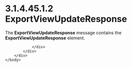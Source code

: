 <html dir="LTR" xmlns:mshelp="http://msdn.microsoft.com/mshelp" xmlns:ddue="http://ddue.schemas.microsoft.com/authoring/2003/5" xmlns:xlink="http://www.w3.org/1999/xlink" xmlns:tool="http://www.microsoft.com/tooltip">
    <head>
        <meta http-equiv="Content-Type" content="text/html; CHARSET=utf-8"></meta>
        <meta name="save" content="history"></meta>
        <title>3.1.4.45.1.2 ExportViewUpdateResponse</title>
        <xml>
            <mshelp:toctitle title="3.1.4.45.1.2 ExportViewUpdateResponse"></mshelp:toctitle>
            <mshelp:rltitle title="[MS-SSMDSWS-15]: ExportViewUpdateResponse"></mshelp:rltitle>
            <mshelp:keyword index="A" term="dcf5d189-f31d-4058-b99e-31c7eb418378"></mshelp:keyword>
            <mshelp:attr name="DCSext.ContentType" value="open specification"></mshelp:attr>
            <mshelp:attr name="AssetID" value="dcf5d189-f31d-4058-b99e-31c7eb418378"></mshelp:attr>
            <mshelp:attr name="TopicType" value="kbRef"></mshelp:attr>
            <mshelp:attr name="DCSext.Title" value="[MS-SSMDSWS-15]: ExportViewUpdateResponse" />
        </xml>
    </head>
    <body>
        <div id="header">
            <h1 class="heading">3.1.4.45.1.2 ExportViewUpdateResponse</h1>
        </div>
        <div id="mainSection">
            <div id="mainBody">
                <div id="allHistory" class="saveHistory"></div>
                <div id="sectionSection0" class="section" name="collapseableSection">
                    

<p>The <b>ExportViewUpdateResponse</b> message contains the <b>ExportViewUpdateResponse</b>
element.</p>


                </div>
            </div>
        </div>
    </body>
</html>